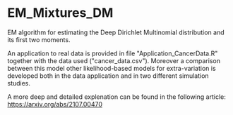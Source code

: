 # EM_Mixtures_DM
EM algorithm for estimating the Deep Dirichlet Multinomial distribution and its first two moments.

An application to real data is provided in file "Application_CancerData.R" together with the data used ("cancer_data.csv").
Moreover a comparison between this model other likelihood-based models for extra-variation is developed both in the data application and in two different simulation studies.

A more deep and detailed explenation can be found in the following article:
https://arxiv.org/abs/2107.00470

